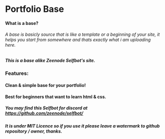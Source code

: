 # Portfolio Base

#### What is a base?
###### A base is basicly source that is like a template or a beginning of your site, it helps you start from somewhere and thats exactly what i am uploading here.

##### This is a base alike Zeenode Selfbot's site.

### Features:
#### Clean & simple base for your portfolio!
#### Best for beginners that want to learn html & css.


##### You may find this Selfbot for discord at https://github.com/zeenode/selfbot/
##### It is under MIT Licence so if you use it please leave a watermark to github repository / owner, thanks.

